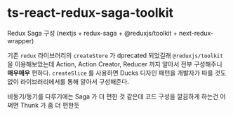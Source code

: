 # ts-react-redux-saga-toolkit

Redux Saga 구성 (nextjs + redux-saga + @reduxjs/toolkit + next-redux-wrapper)

기존 `redux` 라이브러리의 `createStore` 가 dprecated 되었길래 `@reduxjs/toolkit` 을 이용해보았는데 Action, Action Creator, Reducer 까지 알아서 전부 구성해주니 **매우매우** 편하다. `createSlice` 를 사용하면 Ducks 디자인 패턴을 개발자가 따를 것도 없이 라이브러리에서를 통해 알아서 구성해준다.

비동기/동기를 다루기에는 Saga 가 더 편한 것 같은데 코드 구성을 깔끔하게 하는건 어쩌면 Thunk 가 좀 더 편한듯
